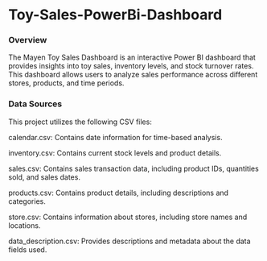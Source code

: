 # Toy-Sales-PowerBi-Dashboard

### Overview
The Mayen Toy Sales Dashboard is an interactive Power BI dashboard that provides insights into toy sales, inventory levels, and stock turnover rates. This dashboard allows users to analyze sales performance across different stores, products, and time periods.

### Data Sources
This project utilizes the following CSV files:

calendar.csv: Contains date information for time-based analysis.

inventory.csv: Contains current stock levels and product details.

sales.csv: Contains sales transaction data, including product IDs, quantities sold, and sales dates.

products.csv: Contains product details, including descriptions and categories.

store.csv: Contains information about stores, including store names and locations.

data_description.csv: Provides descriptions and metadata about the data fields used.

